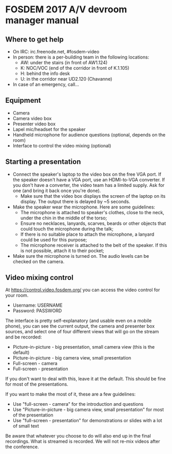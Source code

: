 # FOSDEM 2017 A/V devroom manager manual

## Where to get help

* On IRC: irc.freenode.net, #fosdem-video
* In person: there is a per-building team in the following locations:
	* AW: under the stairs (in front of AW1.124)
	* K: NOC/VOC (end of the corridor in front of K.1.105)
	* H: behind the info desk
	* U: in the corridor near UD2.120 (Chavanne)
* In case of an emergency, call...

## Equipment

* Camera
* Camera video box
* Presenter video box
* Lapel mic/headset for the speaker
* Handheld microphone for audience questions (optional, depends on the room)
* Interface to control the video mixing (optional)

## Starting a presentation

* Connect the speaker's laptop to the video box on the free VGA port. If the speaker doesn't have a VGA port, use an HDMI-to-VGA converter. If you don't have a converter, the video team has a limited supply. Ask for one (and bring it back once you're done).
	* Make sure that the video box displays the screen of the laptop on its display. The output there is delayed by ~5 seconds.
* Make the speaker wear the microphone. Here are some guidelines:
	* The microphone is attached to speaker's clothes, close to the neck, under the chin in the middle of the torso;
	* Ensure no necklaces, lanyards, scarves, beards or other objects that could touch the microphone during the talk;
	* If there is no suitable place to attach the microphone, a lanyard could be used for this purpose;
	* The microphone receiver is attached to the belt of the speaker. If this is not possible, attach it to their pocket;
* Make sure the microphone is turned on. The audio levels can be checked on the camera.

## Video mixing control

At https://control.video.fosdem.org/ you can access the video control for your room.

* Username: USERNAME
* Password: PASSWORD

The interface is pretty self-explanatory (and usable even on a mobile phone), you can see the current output, the camera and presenter box sources, and select one of four different views that will go on the stream and be recorded:

* Picture-in-picture - big presentation, small camera view (this is the default)
* Picture-in-picture - big camera view, small presentation
* Full-screen - camera
* Full-screen - presentation

If you don't want to deal with this, leave it at the default. This should be fine for most of the presentations.

If you want to make the most of it, these are a few guidelines:

* Use "full-screen - camera" for the introduction and questions
* Use "Picture-in-picture - big camera view, small presentation" for most of the presentation
* Use "full-screen - presentation" for demonstrations or slides with a lot of small text

Be aware that whatever you choose to do will also end up in the final recordings. What is streamed is recorded. We will not re-mix videos after the conference.
